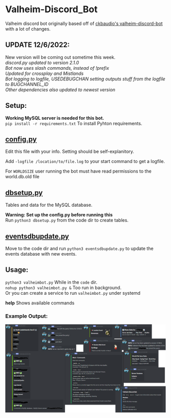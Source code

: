 # Valheim-Discord_Bot
Valheim discord bot originally based off of [ckbaudio's valheim-discord-bot](https://github.com/ckbaudio/valheim-discord-bot) with a lot of changes.

## UPDATE 12/6/2022:
New version will be coming out sometime this week.  
*discord.py updated to version 2.1.0*  
*Bot now uses slash commands, instead of !prefix*  
*Updated for crossplay and Mistlands*  
*Bot logging to logfile, USEDEBUGCHAN setting outputs stuff from the logfile to BUGCHANNEL_ID*  
*Other dependencies also updated to newest version*

## Setup:
**Working MySQL server is needed for this bot.**  
`pip install -r requirements.txt` To install Pyhton requirements.

## [config.py](code/config.py)
Edit this file with your info. Setting should be self-explanitory.  

Add `-logfile /location/to/file.log` to your start command to get a logfile.  

For `WORLDSIZE` user running the bot must have read permissions to the world.db.old file

## [dbsetup.py](code/dbsetup.py)
Tables and data for the MySQL database.  

**Warning: Set up the config.py before running this**  
Run `python3 dbsetup.py` from the code dir to create tables.

## [eventsdbupdate.py](dbupdates/eventsdbupdate.py)
Move to the code dir and run `python3 eventsdbupdate.py` to update the events database with new events.

## Usage:
`python3 valheimbot.py` While in the `code` dir.  
`nohup python3 valheimbot.py &` Too run in background.  
Or you can create a service to run `valheimbot.py` under systemd  

**help** Shows available commands

### Example Output:
![](example/example.png)
